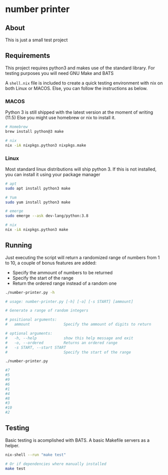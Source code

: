 # number printer

## About
This is just a small test project

## Requirements
This project requires python3 and makes use of the standard library.
For testing purposes you will need GNU Make and BATS

A `shell.nix` file is included to create a quick testing environment with nix on both Linux or MACOS. Else, you can follow the instructions as below.

### MACOS
Python 3 is still shipped with the latest version at the moment of writing (11.5)
Else you might use homebrew or nix to install it.
``` sh
# Homebrew
brew install python@3 make

# nix
nix -iA nixpkgs.python3 nixpkgs.make
```

### Linux
Most standard linux distributions will ship python 3.
If this is not installed, you can install it using your package manager
``` sh
# apt
sudo apt install python3 make

# Yum
sudo yum install python3 make

# emerge
sudo emerge --ask dev-lang/python:3.8

# nix
nix -iA nixpkgs.python3 make
```

## Running

Just executing the script will return a randomized range of numbers from 1 to 10, a couple of bonus features are added:
 - Specify the ammount of numbers to be returned
 - Specify the start of the range
 - Return the ordered range instead of a random one

``` sh
./number-printer.py -h

# usage: number-printer.py [-h] [-o] [-s START] [ammount]

# Generate a range of random integers

# positional arguments:
#   ammount               Specify the ammount of digits to return

# optional arguments:
#   -h, --help            show this help message and exit
#   -o, --ordered         Returns an ordered range
#   -s START, --start START
#                         Specify the start of the range
```

``` sh
./number-printer.py

#7
#5
#9
#6
#1
#4
#8
#3
#10
#2
```

## Testing
Basic testing is acomplished with BATS. A basic Makefile servers as a helper.

``` sh
nix-shell --run "make test"

# Or if dependencies where manually installed
make test
```

